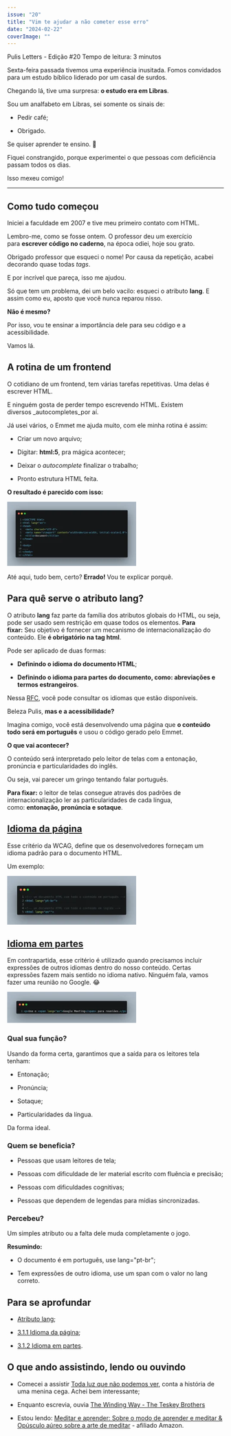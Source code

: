 ```yaml
---
issue: "20"
title: "Vim te ajudar a não cometer esse erro"
date: "2024-02-22"
coverImage: ""
---
```


Pulis Letters - Edição #20
Tempo de leitura: 3 minutos

Sexta-feira passada tivemos uma experiência inusitada.
Fomos convidados para um estudo bíblico liderado por um casal de surdos.

Chegando lá, tive uma surpresa: **o estudo era em Libras**.

Sou um analfabeto em Libras, sei somente os sinais de:

- Pedir café;

- Obrigado.

Se quiser aprender te ensino. 🤣

Fiquei constrangido, porque experimentei o que pessoas com deficiência passam todos os dias.

Isso mexeu comigo!

* * *

## Como tudo começou

Iniciei a faculdade em 2007 e tive meu primeiro contato com HTML.

Lembro-me, como se fosse ontem. O professor deu um exercício para **escrever código no caderno**, na época odiei, hoje sou grato.

Obrigado professor que esqueci o nome! Por causa da repetição, acabei decorando quase todas _tags_.

E por incrível que pareça, isso me ajudou.

Só que tem um problema, dei um belo vacilo: esqueci o atributo **lang**.
E assim como eu, aposto que você nunca reparou nisso.

**Não é mesmo?**

Por isso, vou te ensinar a importância dele para seu código e a acessibilidade.

Vamos lá.

## A rotina de um frontend

O cotidiano de um frontend, tem várias tarefas repetitivas. Uma delas é escrever HTML.

E ninguém gosta de perder tempo escrevendo HTML. Existem diversos _autocompletes_por aí.

Já usei vários, o Emmet me ajuda muito, com ele minha rotina é assim:

- Criar um novo arquivo;

- Digitar: **html:5**, pra mágica acontecer;

- Deixar o _autocomplete_ finalizar o trabalho;

- Pronto estrutura HTML feita.

**O resultado é parecido com isso:**

![Código fonte HTML com a estrutura básica e com o atributo lang preenchido com o idioma em inglês.](images/code-1-300x149.webp)

Até aqui, tudo bem, certo? **Errado!**
Vou te explicar porquê.

## Para quê serve o atributo lang?

O atributo **lang** faz parte da família dos atributos globais do HTML, ou seja, pode ser usado sem restrição em quase todos os elementos.
**Para fixar:** Seu objetivo é fornecer um mecanismo de internacionalização do conteúdo. Ele **é obrigatório na tag html**.

Pode ser aplicado de duas formas:

- **Definindo o idioma do documento HTML**;

- **Definindo o idioma para partes do documento, como: abreviações e  termos estrangeiros**.

Nessa [RFC](https://www.rfc-editor.org/rfc/bcp/bcp47.txt), você pode consultar os idiomas que estão disponíveis.

Beleza Pulis, **mas e a acessibilidade?**

Imagina comigo, você está desenvolvendo uma página que **o conteúdo todo será em português** e usou o código gerado pelo Emmet.

**O que vai acontecer?**

O conteúdo será interpretado pelo leitor de telas com a entonação, pronúncia e particularidades do inglês.

Ou seja, vai parecer um gringo tentando falar português.

**Para fixar:** o leitor de telas consegue através dos padrões de internacionalização ler as particularidades de cada língua, como: **entonação, pronúncia e sotaque**.

## [Idioma da página](https://www.w3.org/WAI/WCAG22/Understanding/language-of-page)

Esse critério da WCAG, define que os desenvolvedores forneçam um idioma padrão para o documento HTML.

Um exemplo:

![Print do VSCode com dois exemplos: o primeiro com o idioma definido em português (pt-br) e outro em inglês (en)](images/code-2-300x113.webp)

## [Idioma em partes](https://www.w3.org/WAI/WCAG22/Understanding/language-of-parts)

Em contrapartida, esse critério é utilizado quando precisamos incluir expressões de outros idiomas dentro do nosso conteúdo.
Certas expressões fazem mais sentido no idioma nativo. Ninguém fala, vamos fazer uma reunião no Google. 😂

![Print do VSCode com exemplo de uso do idioma em partes. A palavra Google Meeting está dentro de uma tag span com o lang em inglês.](images/code-3-300x72.webp)

### Qual sua função?

Usando da forma certa, garantimos que a saída para os leitores tela tenham:

- Entonação;

- Pronúncia;

- Sotaque;

- Particularidades da língua.

Da forma ideal.

### Quem se beneficia?

- Pessoas que usam leitores de tela;

- Pessoas com dificuldade de ler material escrito com fluência e precisão;

- Pessoas com dificuldades cognitivas;

- Pessoas que dependem de legendas para mídias sincronizadas.

### Percebeu?

Um simples atributo ou a falta dele muda completamente o jogo.

**Resumindo:**

- O documento é em português, use lang="pt-br";

- Tem expressões de outro idioma, use um span com o valor no lang correto.

## Para se aprofundar

- [Atributo lang](https://developer.mozilla.org/pt-BR/docs/Web/HTML/Global_attributes/lang);

- [3.1.1 Idioma da página](https://www.w3.org/WAI/WCAG21/Understanding/language-of-page.html);

- [3.1.2 Idioma em partes](https://www.w3.org/WAI/WCAG21/Understanding/language-of-parts).

## O que ando assistindo, lendo ou ouvindo

- Comecei a assistir [Toda luz que não podemos ver](https://www.netflix.com/browse?jbv=81083008), conta a história de uma menina cega. Achei bem interessante;

- Enquanto escrevia, ouvia [The Winding Way - The Teskey Brothers](https://open.spotify.com/album/1AwOiNVDcnyX4YAcvNecvd?si=lSv84eyMRm-CaBLKpB3viQ)

- Estou lendo: [Meditar e aprender: Sobre o modo de aprender e meditar & Opúsculo aúreo sobre a arte de meditar](https://amzn.to/49nA60w) - afiliado Amazon.

